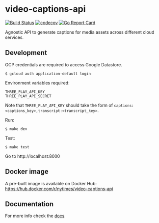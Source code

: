 # video-captions-api

[![Build Status](https://travis-ci.org/nytimes/video-captions-api.svg?branch=master)](https://travis-ci.org/nytimes/video-captions-api)
[![codecov](https://codecov.io/gh/nytimes/video-captions-api/branch/master/graph/badge.svg)](https://codecov.io/gh/nytimes/video-captions-api)
[![Go Report Card](https://goreportcard.com/badge/github.com/nytimes/video-captions-api)](https://goreportcard.com/report/github.com/nytimes/video-captions-api)

Agnostic API to generate captions for media assets across different cloud services.

## Development

GCP credentials are required to access Google Datastore.

```
$ gcloud auth application-default login
```

Environment variables required:

```
THREE_PLAY_API_KEY
THREE_PLAY_API_SECRET
```

Note that `THREE_PLAY_API_KEY` should take the form of `captions:<captions_key>,transcript:<transcript_key>`.

Run:

```
$ make dev
```

Test:

```
$ make test
```

Go to http://localhost:8000

## Docker image

A pre-built image is available on Docker Hub: https://hub.docker.com/r/nytimes/video-captions-api

## Documentation

For more info check the [docs](https://github.com/nytimes/video-captions-api/wiki/Endpoints)
